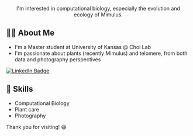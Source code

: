 <div id="header" align="center">
  <p> I'm interested in computational biology, especially the evolution and ecology of Mimulus.
</div>

<div id="bio">
  <h2>🙋‍♀️ About Me</h2>
  <ul>
    <li>I'm a Master student at University of Kansas @ Choi Lab</li>
    <li>I'm passionate about plants (recently Mimulus) and telomere, from both data and photography perspectives</li>
  </ul>
</div>

<div id="badges">
  <a href="https://www.linkedin.com/in/linh-lynn-nguyen-khanh/">
    <img src="https://img.shields.io/badge/LinkedIn-blue?style=for-the-badge&logo=linkedin&logoColor=white" alt="LinkedIn Badge"/>
  </a>
</div>

<div id="skills">
  <h2>🫶 Skills</h2>
  <ul>
    <li>Computational Biology</li>
    <li>Plant care</li>
    <li>Photography</li>
  </ul>
</div>

Thank you for visiting! 😃

